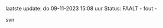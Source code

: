 laatste update: 
do 09-11-2023 15:08   uur 
Status: FAALT - fout - 
<div class="service R">svn</div>
